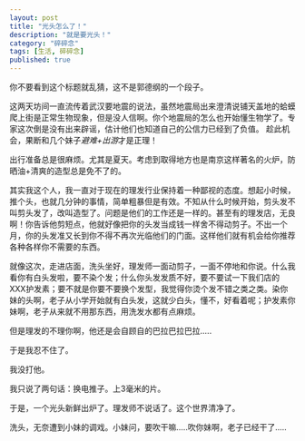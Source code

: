 ```yaml
---
layout: post
title: "光头怎么了！"
description: "就是要光头！"
category: "碎碎念"
tags: [生活, 碎碎念]
published: true
---
```

你不要看到这个标题就乱猜，这不是郭德纲的一个段子。

这两天坊间一直流传着武汉要地震的说法，虽然地震局出来澄清说铺天盖地的蛤蟆爬上街是正常生物现象，但是没人信啊。你个地震局的怎么也开始懂生物学了。专家这次倒是没有出来辟谣，估计他们也知道自己的公信力已经到了负值。
趁此机会，果断和几个妹子*避难+出游*才是正理！

出行准备总是很麻烦。尤其是夏天。考虑到取得地方也是南京这样著名的火炉，防晒油+清爽的造型总是免不了的。

其实我这个人，我一直对于现在的理发行业保持着一种鄙视的态度。想起小时候，推个头，也就几分钟的事情，简单粗暴但是有效。不知从什么时候开始，剪头发不叫剪头发了，改叫造型了。问题是他们的工作还是一样的。甚至有的理发店，无良啊！你告诉他剪短点，他就好像把你的头发当成钱一样舍不得动剪子。不出一个月，你的头发准又长到你不得不再次光临他们的门面。这样他们就有机会给你推荐各种各样你不需要的东西。

就像这次，走进店面，洗头坐好，理发师一面动剪子，一面不停地和你说。什么我看你有白头发啦，要不染个发；什么你头发发质不好，要不要试一下我们店的XXX护发素；要不就是你要不要换个发型，我觉得你烫个发不错之类之类。染你妹的头啊，老子从小学开始就有白头发，这就少白头，懂不，好看着呢；护发素你妹啊，老子从来就不用那东西，用洗发水都有点麻烦。

但是理发的不理你啊，他还是会自顾自的巴拉巴拉巴拉.....

于是我忍不住了。

我没打他。

我只说了两句话：换电推子。上3毫米的片。

于是，一个光头新鲜出炉了。理发师不说话了。这个世界清净了。

洗头，无奈遭到小妹的调戏。小妹问，要吹干嘛.....吹你妹啊，老子已经干了.....




